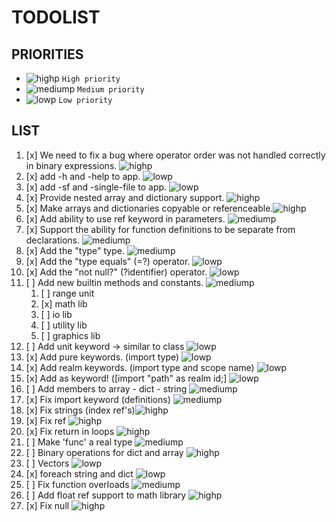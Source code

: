 # TODOLIST

PRIORITIES
-----------------------------------------
[highp]: https://placehold.co/15x15/FF4136/FF4136.png
[mediump]: https://placehold.co/15x15/FFD700/FFD700.png
[lowp]: https://placehold.co/15x15/32CD32/32CD32.png

- ![highp] `High priority`
- ![mediump] `Medium priority`
- ![lowp] `Low priority`

LIST
-----------------------------------------
1. [x] We need to fix a bug where operator order was not handled correctly in binary expressions. ![highp]
2. [x] add -h and -help to app. ![lowp]
3. [x] add -sf and -single-file to app. ![lowp]
4. [x] Provide nested array and dictionary support. ![highp]
5. [x] Make arrays and dictionaries copyable or referenceable.![highp]
6. [x] Add ability to use ref keyword in parameters. ![mediump]
7. [x] Support the ability for function definitions to be separate from declarations. ![mediump]
8. [x] Add the "type" type. ![mediump]
8. [x] Add the "type equals" (=?) operator. ![lowp]
9. [x] Add the "not null?" (?identifier) operator.  ![lowp]
10. [ ] Add new builtin methods and constants. ![mediump]
	1. [ ] range unit
	2. [x] math lib
	3. [ ] io lib
	4. [ ] utility lib
	5. [ ] graphics lib
11. [ ] Add unit keyword -> similar to class ![lowp]
12. [x] Add pure keywords. (import type) ![lowp]
13. [x] Add realm keywords. (import type and scope name) ![lowp]
14. [x] Add as keyword! ([import "path" as realm id;] ![lowp]
15. [ ] Add members to array - dict - string ![mediump]
16. [x] Fix import keyword (definitions) ![mediump]
17. [x] Fix strings (index ref's)![highp]
18. [x] Fix ref ![highp]
19. [x] Fix return in loops ![highp]
20. [ ] Make 'func' a real type ![mediump]
20. [ ] Binary operations for dict and array ![highp]
20. [ ] Vectors ![lowp]
20. [x] foreach string and dict ![lowp]
20. [ ] Fix function overloads ![mediump]
20. [ ] Add float ref support to math library ![highp]
20. [x] Fix null ![highp]